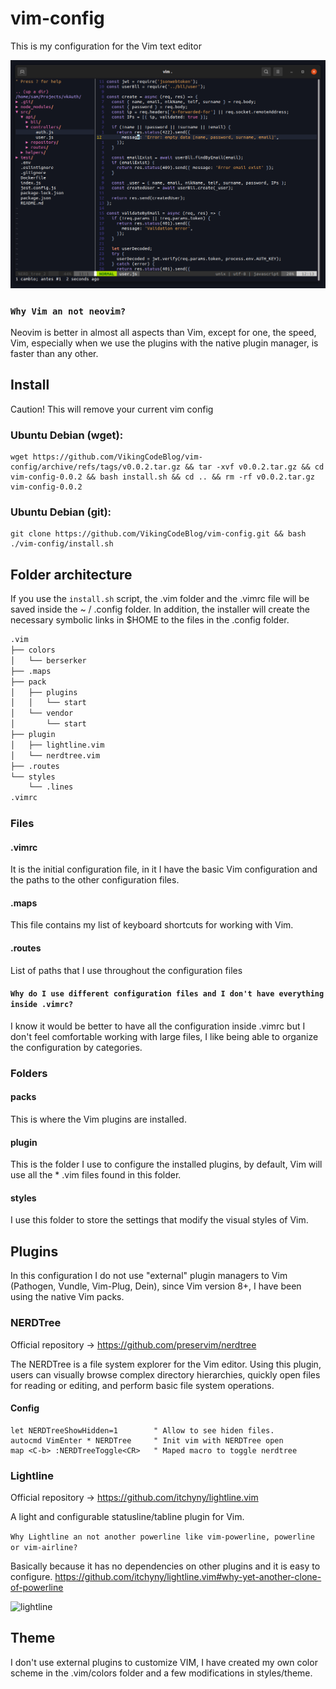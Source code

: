 # vim-config

This is my configuration for the Vim text editor

![screenshot](./screenshot.png)

### `Why Vim an not neovim?`
Neovim is better in almost all aspects than Vim, except for one, the speed, Vim, especially when we use the plugins with the native plugin manager, is faster than any other.
## Install
Caution! This will remove your current vim config

### Ubuntu Debian (wget):
```
wget https://github.com/VikingCodeBlog/vim-config/archive/refs/tags/v0.0.2.tar.gz && tar -xvf v0.0.2.tar.gz && cd vim-config-0.0.2 && bash install.sh && cd .. && rm -rf v0.0.2.tar.gz vim-config-0.0.2

```

### Ubuntu Debian (git):
```
git clone https://github.com/VikingCodeBlog/vim-config.git && bash ./vim-config/install.sh

```

## Folder architecture
If you use the `install.sh` script, the .vim folder and the .vimrc file will be saved inside the ~ / .config folder. In addition, the installer will create the necessary symbolic links in $HOME to the files in the .config folder.

```bash
.vim
├── colors
│   └── berserker
├── .maps
├── pack
│   ├── plugins
│   │   └── start
│   └── vendor
│       └── start
├── plugin
│   ├── lightline.vim
│   └── nerdtree.vim
├── .routes
└── styles
    └── .lines
.vimrc
```

### Files
#### .vimrc
It is the initial configuration file, in it I have the basic Vim configuration and the paths to the other configuration files.
#### .maps
This file contains my list of keyboard shortcuts for working with Vim.

#### .routes
List of paths that I use throughout the configuration files

#### `Why do I use different configuration files and I don't have everything inside .vimrc?`
I know it would be better to have all the configuration inside .vimrc but I don't feel comfortable working with large files, I like being able to organize the configuration by categories.

### Folders
#### packs
This is where the Vim plugins are installed.

#### plugin
This is the folder I use to configure the installed plugins, by default, Vim will use all the * .vim files found in this folder.
#### styles
I use this folder to store the settings that modify the visual styles of Vim.

## Plugins
In this configuration I do not use "external" plugin managers to Vim (Pathogen, Vundle, Vim-Plug, Dein), since Vim version 8+, I have been using the native Vim packs.

### NERDTree
Official repository -> https://github.com/preservim/nerdtree

The NERDTree is a file system explorer for the Vim editor. Using this plugin, users can visually browse complex directory hierarchies, quickly open files for reading or editing, and perform basic file system operations.

#### Config

```vim
let NERDTreeShowHidden=1        " Allow to see hiden files.
autocmd VimEnter * NERDTree     " Init vim with NERDTree open
map <C-b> :NERDTreeToggle<CR>   " Maped macro to toggle nerdtree
```

### Lightline
Official repository -> https://github.com/itchyny/lightline.vim

A light and configurable statusline/tabline plugin for Vim.

`Why Lightline an not another powerline like vim-powerline, powerline or vim-airline?`

Basically because it has no dependencies on other plugins and it is easy to configure.
https://github.com/itchyny/lightline.vim#why-yet-another-clone-of-powerline


![lightline](https://raw.githubusercontent.com/wiki/itchyny/lightline.vim/image/powerline.png)

## Theme
I don't use external plugins to customize VIM, I have created my own color scheme in the .vim/colors folder and a few modifications in styles/theme.